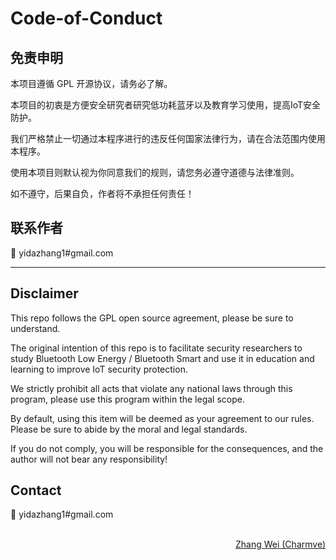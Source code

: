 # Code-of-Conduct

## 免责申明
本项目遵循 GPL 开源协议，请务必了解。

本项目的初衷是方便安全研究者研究低功耗蓝牙以及教育学习使用，提高IoT安全防护。

我们严格禁止一切通过本程序进行的违反任何国家法律行为，请在合法范围内使用本程序。

使用本项目则默认视为你同意我们的规则，请您务必遵守道德与法律准则。

如不遵守，后果自负，作者将不承担任何责任！

## 联系作者
:email: yidazhang1#gmail.com


****


## Disclaimer
This repo follows the GPL open source agreement, please be sure to understand.

The original intention of this repo is to facilitate security researchers to study Bluetooth Low Energy / Bluetooth Smart and use it in education and learning to improve IoT security protection.

We strictly prohibit all acts that violate any national laws through this program, please use this program within the legal scope.

By default, using this item will be deemed as your agreement to our rules. Please be sure to abide by the moral and legal standards.

If you do not comply, you will be responsible for the consequences, and the author will not bear any responsibility!

## Contact
:email: yidazhang1#gmail.com

<br>
<div align="right">
  <a href="https://github.com/Charmve" target="_blank">Zhang Wei (Charmve)</a>
</div>
